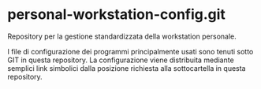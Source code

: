 # personal-workstation-config.git #

Repository per la gestione standardizzata della workstation personale.


I file di configurazione dei programmi principalmente usati sono tenuti sotto GIT in questa repository. La configurazione viene distribuita mediante semplici link simbolici dalla posizione richiesta alla sottocartella in questa repository.
